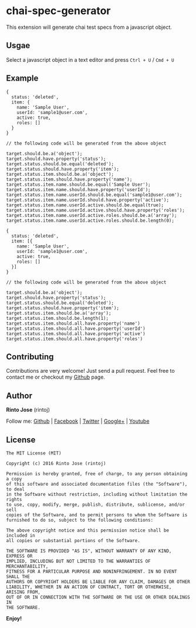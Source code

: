 # chai-spec-generator

This extension will generate chai test specs from a javascript object.

## Usgae

Select a javascript object in a text editor and press `Ctrl + U` / `Cmd + U`

## Example

```
{
  status: 'deleted',
  item: {
    name: 'Sample User',
    userId: 'sample1@user.com',
    active: true,
    roles: []
  }
}

// the following code will be generated from the above object

target.should.be.a('object');
target.should.have.property('status');
target.status.should.be.equal('deleted');
target.status.should.have.property('item');
target.status.item.should.be.a('object');
target.status.item.should.have.property('name');
target.status.item.name.should.be.equal('Sample User');
target.status.item.name.should.have.property('userId');
target.status.item.name.userId.should.be.equal('sample1@user.com');
target.status.item.name.userId.should.have.property('active');
target.status.item.name.userId.active.should.be.equal(true);
target.status.item.name.userId.active.should.have.property('roles');
target.status.item.name.userId.active.roles.should.be.a('array');
target.status.item.name.userId.active.roles.should.be.length(0);
```

```
{
  status: 'deleted',
  item: [{
    name: 'Sample User',
    userId: 'sample1@user.com',
    active: true,
    roles: []
  }]
}

// the following code will be generated from the above object

target.should.be.a('object');
target.should.have.property('status');
target.status.should.be.equal('deleted');
target.status.should.have.property('item');
target.status.item.should.be.a('array');
target.status.item.should.be.length(1);
target.status.item.should.all.have.property('name')
target.status.item.should.all.have.property('userId')
target.status.item.should.all.have.property('active')
target.status.item.should.all.have.property('roles')
```

## Contributing

Contributions are very welcome! Just send a pull request. Feel free to contact me or checkout my [Github](https://github.com/rintoj/chai-spec-generator) page.

## Author

**Rinto Jose** (rintoj)

Follow me:
  [Github](https://github.com/rintoj)
| [Facebook](https://www.facebook.com/rinto.jose)
| [Twitter](https://twitter.com/rintoj)
| [Google+](https://plus.google.com/+RintoJoseMankudy)
| [Youtube](https://youtube.com/+RintoJoseMankudy)

## License

```
The MIT License (MIT)

Copyright (c) 2016 Rinto Jose (rintoj)

Permission is hereby granted, free of charge, to any person obtaining a copy
of this software and associated documentation files (the "Software"), to deal
in the Software without restriction, including without limitation the rights
to use, copy, modify, merge, publish, distribute, sublicense, and/or sell
copies of the Software, and to permit persons to whom the Software is
furnished to do so, subject to the following conditions:

The above copyright notice and this permission notice shall be included in
all copies or substantial portions of the Software.

THE SOFTWARE IS PROVIDED "AS IS", WITHOUT WARRANTY OF ANY KIND, EXPRESS OR
IMPLIED, INCLUDING BUT NOT LIMITED TO THE WARRANTIES OF MERCHANTABILITY,
FITNESS FOR A PARTICULAR PURPOSE AND NONINFRINGEMENT. IN NO EVENT SHALL THE
AUTHORS OR COPYRIGHT HOLDERS BE LIABLE FOR ANY CLAIM, DAMAGES OR OTHER
LIABILITY, WHETHER IN AN ACTION OF CONTRACT, TORT OR OTHERWISE, ARISING FROM,
OUT OF OR IN CONNECTION WITH THE SOFTWARE OR THE USE OR OTHER DEALINGS IN
THE SOFTWARE.
```

**Enjoy!**
